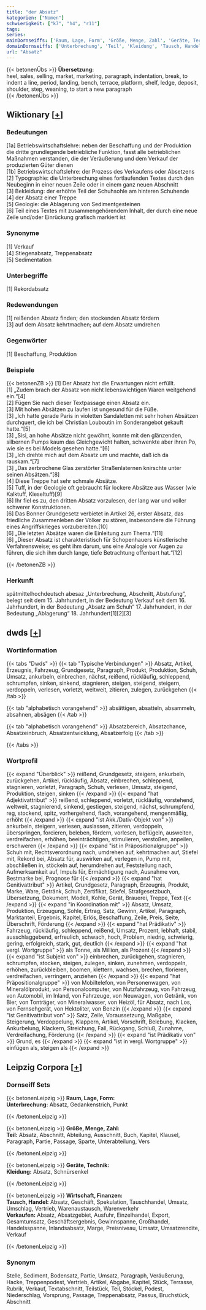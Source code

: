 ```yaml
---
title: "der Absatz"
kategorien: ["Nomen"]
schwierigkeit: ["k7", "h4", "r11"]
tags:
series:
mainDornseiffs: ['Raum, Lage, Form', 'Größe, Menge, Zahl', 'Geräte, Technik', 'Wirtschaft, Finanzen']
domainDornseiffs: ['Unterbrechung', 'Teil', 'Kleidung', 'Tausch, Handel', 'Verkaufen']
url: "Absatz"
---
```


{{< betonenÜbs >}}
**Übersetzung:**  
heel, sales, selling, market, marketing, paragraph, indentation, break, to indent a line, period, landing, bench, terrace, platform, shelf, ledge, deposit, shoulder, step, weaning, to start a new paragraph  
{{< /betonenÜbs >}}

## Wiktionary [[+](https://de.wiktionary.org/wiki/Absatz)]

### Bedeutungen
[1a] Betriebswirtschaftslehre: neben der Beschaffung und der Produktion die dritte grundlegende betriebliche Funktion, fasst alle betrieblichen Maßnahmen verstanden, die der Veräußerung und dem Verkauf der produzierten Güter dienen  
[1b] Betriebswirtschaftslehre: der Prozess des Verkaufens oder Absetzens  
[2] Typographie: die Unterbrechung eines fortlaufenden Textes durch den Neubeginn in einer neuen Zeile oder in einem ganz neuen Abschnitt  
[3] Bekleidung: der erhöhte Teil der Schuhsohle am hinteren Schuhende  
[4] der Absatz einer Treppe  
[5] Geologie: die Ablagerung von Sedimentgesteinen  
[6] Teil eines Textes mit zusammengehörendem Inhalt, der durch eine neue Zeile und/oder Einrückung grafisch markiert ist  

### Synonyme
[1] Verkauf  
[4] Stiegenabsatz, Treppenabsatz  
[5] Sedimentation  

### Unterbegriffe
[1] Rekordabsatz  

### Redewendungen
[1] reißenden Absatz finden; den stockenden Absatz fördern  
[3] auf dem Absatz kehrtmachen; auf dem Absatz umdrehen  

### Gegenwörter
[1] Beschaffung, Produktion  

### Beispiele
{{< betonenZB >}}
[1] Der Absatz hat die Erwartungen nicht erfüllt.  
[1] „Zudem brach der Absatz von nicht lebenswichtigen Waren weitgehend ein.“[4]  
[2] Fügen Sie nach dieser Textpassage einen Absatz ein.  
[3] Mit hohen Absätzen zu laufen ist ungesund für die Füße.  
[3] „Ich hatte gerade Paris in violetten Sandaletten mit sehr hohen Absätzen durchquert, die ich bei Christian Louboutin im Sonderangebot gekauft hatte.“[5]  
[3] „Sisi, an hohe Absätze nicht gewöhnt, konnte mit den glänzenden, silbernen Pumps kaum das Gleichgewicht halten, schwenkte aber ihren Po, wie sie es bei Models gesehen hatte.“[6]  
[3] „Ich drehte mich auf dem Absatz um und machte, daß ich da rauskam.“[7]  
[3] „Das zerbrochene Glas zerstörter Straßenlaternen knirschte unter seinen Absätzen.“[8]  
[4] Diese Treppe hat sehr schmale Absätze.  
[5] Tuff, in der Geologie oft gebraucht für lockere Absätze aus Wasser (wie Kalktuff, Kieseltuff)[9]  
[6] Ihr fiel es zu, den dritten Absatz vorzulesen, der lang war und voller schwerer Konstruktionen.  
[6] Das Bonner Grundgesetz verbietet in Artikel 26, erster Absatz, das friedliche Zusammenleben der Völker zu stören, insbesondere die Führung eines Angriffskrieges vorzubereiten.[10]  
[6] „Die letzten Absätze waren die Einleitung zum Thema.“[11]  
[6] „Dieser Absatz ist charakteristisch für Schopenhauers künstlerische Verfahrensweise; es geht ihm darum, uns eine Analogie vor Augen zu führen, die sich ihm durch lange, tiefe Betrachtung offenbart hat.“[12]  

{{< /betonenZB >}}
### Herkunft
spätmittelhochdeutsch abesaz „Unterbrechung, Abschnitt, Abstufung“, belegt seit dem 15. Jahrhundert, in der Bedeutung Verkauf seit dem 16. Jahrhundert, in der Bedeutung „Absatz am Schuh“ 17. Jahrhundert, in der Bedeutung „Ablagerung“ 18. Jahrhundert[1][2][3]  



## dwds [[+](https://www.dwds.de/wb/Absatz)]

### Wortinformation
{{< tabs "Dwds" >}}
{{< tab "Typische Verbindungen" >}}
Absatz, Artikel, Erzeugnis, Fahrzeug, Grundgesetz, Paragraph, Produkt, Produktion, Schuh, Umsatz, ankurbeln, einbrechen, nächst, reißend, rückläufig, schleppend, schrumpfen, sinken, sinkend, stagnieren, steigen, steigend, steigern, verdoppeln, verlesen, vorletzt, weltweit, zitieren, zulegen, zurückgehen
{{< /tab >}}

{{< tab "alphabetisch vorangehend" >}}
absättigen, absatteln, absammeln, absahnen, absägen
{{< /tab >}}

{{< tab "alphabetisch vorangehend" >}}
Absatzbereich, Absatzchance, Absatzeinbruch, Absatzentwicklung, Absatzerfolg
{{< /tab >}}

{{< /tabs >}}

### Wortprofil
{{< expand "Überblick" >}} reißend, Grundgesetz, steigern, ankurbeln, zurückgehen, Artikel, rückläufig, Absatz, einbrechen, schleppend, stagnieren, vorletzt, Paragraph, Schuh, verlesen, Umsatz, steigend, Produktion, steigen, sinken {{< /expand >}}
{{< expand "hat Adjektivattribut" >}} reißend, schleppend, vorletzt, rückläufig, vorstehend, weltweit, stagnierend, sinkend, gestiegen, steigend, nächst, schrumpfend, reg, stockend, spitz, vorhergehend, flach, vorangehend, mengenmäßig, erhöht {{< /expand >}}
{{< expand "ist Akk./Dativ-Objekt von" >}} ankurbeln, steigern, verlesen, auslassen, zitieren, verdoppeln, überspringen, forcieren, beleben, fördern, vorlesen, beflügeln, ausweiten, verdreifachen, erhöhen, beeinträchtigen, stimulieren, verstoßen, anpeilen, erschweren {{< /expand >}}
{{< expand "ist in Präpositionalgruppe" >}} Schuh mit, Rechtsverordnung nach, umdrehen auf, kehrtmachen auf, Stiefel mit, Rekord bei, Absatz für, auswirken auf, verlegen in, Pump mit, abschließen in, stöckeln auf, herumdrehen auf, Feststellung nach, Aufmerksamkeit auf, Impuls für, Ermächtigung nach, Ausnahme von, Bestmarke bei, Prognose für {{< /expand >}}
{{< expand "hat Genitivattribut" >}} Artikel, Grundgesetz, Paragraph, Erzeugnis, Produkt, Marke, Ware, Getränk, Schuh, Zertifikat, Stiefel, Strafgesetzbuch, Übersetzung, Dokument, Modell, Kohle, Gerät, Brauerei, Treppe, Text {{< /expand >}}
{{< expand "in Koordination mit" >}} Absatz, Umsatz, Produktion, Erzeugung, Sohle, Ertrag, Satz, Gewinn, Artikel, Paragraph, Marktanteil, Ergebnis, Kapitel, Erlös, Beschaffung, Zeile, Preis, Seite, Überschrift, Förderung {{< /expand >}}
{{< expand "hat Prädikativ" >}} Fahrzeug, rückläufig, schleppend, reißend, Umsatz, Prozent, lebhaft, stabil, ausschlaggebend, erfreulich, schwach, hoch, Problem, niedrig, schwierig, gering, erfolgreich, stark, gut, deutlich {{< /expand >}}
{{< expand "hat vergl. Wortgruppe" >}} als Tonne, als Million, als Prozent {{< /expand >}}
{{< expand "ist Subjekt von" >}} einbrechen, zurückgehen, stagnieren, schrumpfen, stocken, steigen, zulegen, sinken, zunehmen, verdoppeln, erhöhen, zurückbleiben, boomen, klettern, wachsen, brechen, florieren, verdreifachen, verringern, anziehen {{< /expand >}}
{{< expand "hat Präpositionalgruppe" >}} von Mobiltelefon, von Personenwagen, von Mineralölprodukt, von Personalcomputer, von Nutzfahrzeug, von Fahrzeug, von Automobil, im Inland, von Fahrzeuge, von Neuwagen, von Getränk, von Bier, von Tonträger, von Mineralwasser, von Heizöl, für Absatz, nach Los, von Fernsehgerät, von Hektoliter, von Benzin {{< /expand >}}
{{< expand "ist Genitivattribut von" >}} Satz, Zeile, Voraussetzung, Maßgabe, Steigerung, Verdoppelung, Klappern, Artikel, Vorschrift, Belebung, Klacken, Ankurbelung, Klackern, Streichung, Fall, Rückgang, Schluß, Zunahme, Verdreifachung, Förderung {{< /expand >}}
{{< expand "ist Prädikativ von" >}} Grund, es {{< /expand >}}
{{< expand "ist in vergl. Wortgruppe" >}} einfügen als, steigen als {{< /expand >}}

## Leipzig Corpora [[+](https://corpora.uni-leipzig.de/en/res?word=Absatz&corpusId=deu_newscrawl-public_2018)]

### Dornseiff Sets
{{< betonenLeipzig >}}
**Raum, Lage, Form:**  
**Unterbrechung:** Absatz, Gedankenstrich, Punkt  

{{< /betonenLeipzig >}}


{{< betonenLeipzig >}}
**Größe, Menge, Zahl:**  
**Teil:** Absatz, Abschnitt, Abteilung, Ausschnitt, Buch, Kapitel, Klausel, Paragraph, Partie, Passage, Sparte, Unterabteilung, Vers  

{{< /betonenLeipzig >}}


{{< betonenLeipzig >}}
**Geräte, Technik:**  
**Kleidung:** Absatz, Schnürsenkel  

{{< /betonenLeipzig >}}


{{< betonenLeipzig >}}
**Wirtschaft, Finanzen:**  
**Tausch, Handel:** Absatz, Geschäft, Spekulation, Tauschhandel, Umsatz, Umschlag, Vertrieb, Warenaustausch, Warenverkehr  
**Verkaufen:** Absatz, Absatzgebiet, Ausfuhr, Einzelhandel, Export, Gesamtumsatz, Geschäftsergebnis, Gewinnspanne, Großhandel, Handelsspanne, Inlandsabsatz, Marge, Preisniveau, Umsatz, Umsatzrendite, Verkauf  

{{< /betonenLeipzig >}}

### Synonym
Stelle, Sediment, Bodensatz, Partie, Umsatz, Paragraph, Veräußerung, Hacke, Treppenpodest, Vertrieb, Artikel, Abgabe, Kapitel, Stück, Terrasse, Rubrik, Verkauf, Textabschnitt, Teilstück, Teil, Stöckel, Podest, Niederschlag, Vorsprung, Passage, Treppenabsatz, Passus, Bruchstück, Abschnitt

